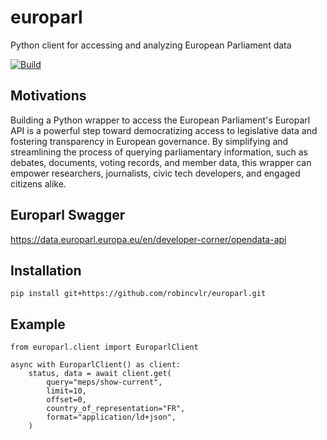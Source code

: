 # europarl
Python client for accessing and analyzing European Parliament data

[![Build](https://github.com/robincvlr/europarl/actions/workflows/main.yml/badge.svg)](https://github.com/robincvlr/europarl/actions/workflows/main.yml)

## Motivations
Building a Python wrapper to access the European Parliament's Europarl API is a powerful step toward democratizing access to legislative data and fostering transparency in European governance. By simplifying and streamlining the process of querying parliamentary information, such as debates, documents, voting records, and member data, this wrapper can empower researchers, journalists, civic tech developers, and engaged citizens alike.

## Europarl Swagger
https://data.europarl.europa.eu/en/developer-corner/opendata-api

## Installation
`pip install git+https://github.com/robincvlr/europarl.git`

## Example
```
from europarl.client import EuroparlClient

async with EuroparlClient() as client:
    status, data = await client.get(
        query="meps/show-current",
        limit=10,
        offset=0,
        country_of_representation="FR",
        format="application/ld+json",
    )
```
